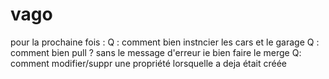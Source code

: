 # vago

pour la prochaine fois :
Q : comment bien instncier les cars et le garage 
Q : comment bien pull ? sans le message d'erreur ie bien faire le merge
Q: comment modifier/suppr une propriété lorsquelle a deja était créée